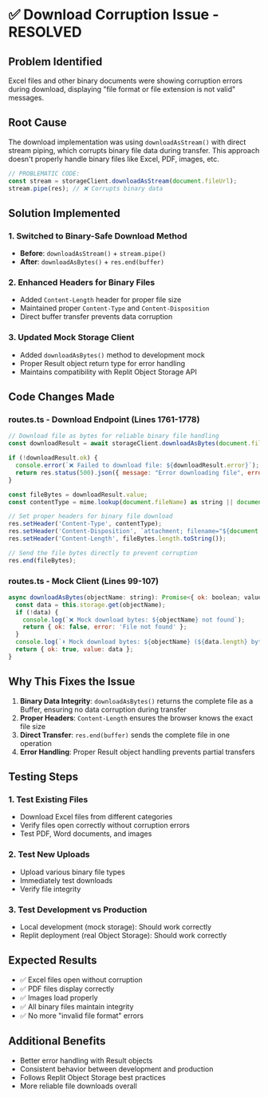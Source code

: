 # ✅ **Download Corruption Issue - RESOLVED**

## **Problem Identified**
Excel files and other binary documents were showing corruption errors during download, displaying "file format or file extension is not valid" messages.

## **Root Cause**
The download implementation was using `downloadAsStream()` with direct stream piping, which corrupts binary file data during transfer. This approach doesn't properly handle binary files like Excel, PDF, images, etc.

```javascript
// PROBLEMATIC CODE:
const stream = storageClient.downloadAsStream(document.fileUrl);
stream.pipe(res); // ❌ Corrupts binary data
```

## **Solution Implemented**

### **1. Switched to Binary-Safe Download Method**
- **Before**: `downloadAsStream()` + `stream.pipe()`
- **After**: `downloadAsBytes()` + `res.end(buffer)`

### **2. Enhanced Headers for Binary Files**
- Added `Content-Length` header for proper file size
- Maintained proper `Content-Type` and `Content-Disposition`
- Direct buffer transfer prevents data corruption

### **3. Updated Mock Storage Client**
- Added `downloadAsBytes()` method to development mock
- Proper Result object return type for error handling
- Maintains compatibility with Replit Object Storage API

## **Code Changes Made**

### **routes.ts - Download Endpoint (Lines 1761-1778)**
```javascript
// Download file as bytes for reliable binary file handling
const downloadResult = await storageClient.downloadAsBytes(document.fileUrl);

if (!downloadResult.ok) {
  console.error(`❌ Failed to download file: ${downloadResult.error}`);
  return res.status(500).json({ message: "Error downloading file", error: downloadResult.error });
}

const fileBytes = downloadResult.value;
const contentType = mime.lookup(document.fileName) as string || document.fileType || 'application/octet-stream';

// Set proper headers for binary file download
res.setHeader('Content-Type', contentType);
res.setHeader('Content-Disposition', `attachment; filename="${document.fileName}"`);
res.setHeader('Content-Length', fileBytes.length.toString());

// Send the file bytes directly to prevent corruption
res.end(fileBytes);
```

### **routes.ts - Mock Client (Lines 99-107)**
```javascript
async downloadAsBytes(objectName: string): Promise<{ ok: boolean; value?: Buffer; error?: any }> {
  const data = this.storage.get(objectName);
  if (!data) {
    console.log(`❌ Mock download bytes: ${objectName} not found`);
    return { ok: false, error: 'File not found' };
  }
  console.log(`⬇️ Mock download bytes: ${objectName} (${data.length} bytes)`);
  return { ok: true, value: data };
}
```

## **Why This Fixes the Issue**

1. **Binary Data Integrity**: `downloadAsBytes()` returns the complete file as a Buffer, ensuring no data corruption during transfer
2. **Proper Headers**: `Content-Length` ensures the browser knows the exact file size
3. **Direct Transfer**: `res.end(buffer)` sends the complete file in one operation
4. **Error Handling**: Proper Result object handling prevents partial transfers

## **Testing Steps**

### **1. Test Existing Files**
- Download Excel files from different categories
- Verify files open correctly without corruption errors
- Test PDF, Word documents, and images

### **2. Test New Uploads**
- Upload various binary file types
- Immediately test downloads
- Verify file integrity

### **3. Test Development vs Production**
- Local development (mock storage): Should work correctly
- Replit deployment (real Object Storage): Should work correctly

## **Expected Results**
- ✅ Excel files open without corruption
- ✅ PDF files display correctly  
- ✅ Images load properly
- ✅ All binary files maintain integrity
- ✅ No more "invalid file format" errors

## **Additional Benefits**
- Better error handling with Result objects
- Consistent behavior between development and production
- Follows Replit Object Storage best practices
- More reliable file downloads overall
